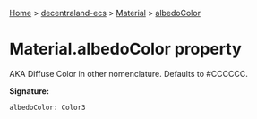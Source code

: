 [Home](./index) &gt; [decentraland-ecs](./decentraland-ecs.md) &gt; [Material](./decentraland-ecs.material.md) &gt; [albedoColor](./decentraland-ecs.material.albedocolor.md)

# Material.albedoColor property

AKA Diffuse Color in other nomenclature. Defaults to \#CCCCCC.

**Signature:**
```javascript
albedoColor: Color3
```
